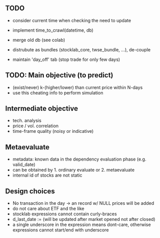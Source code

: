 ## TODO
- consider current time when checking the need to update
- implement time_to_crawl(datetime, db)
- merge old db (see colab)

- distrubute as bundles (stocklab_core, twse_bundle, ...), de-couple
- maintain 'day_off' tab (stop trade for only few days)

## TODO: Main objective (to predict)
- (exist/never) k-(higher/lower) than current price within N-days
- use this cheating info to perform simulation

## Intermediate objective
- tech. analysis
- price / vol. correlation
- time-frame quality (noisy or indicative)

## Metaevaluate
- metadata: known data in the dependency evaluation phase (e.g. valid_date)
- can be obtained by 1. ordinary evaluate or 2. metaevaluate
- internal id of stocks are not static

## Design choices
- No transaction in the day -> an record w/ NULL prices will be added
- do not care about ETF and the like
- stocklab expressions cannot contain curly-braces
- d_last_date := (will be updated after market opened not after closed)
- a single underscore in the expression means dont-care, otherwise expressions cannot start/end with underscore
